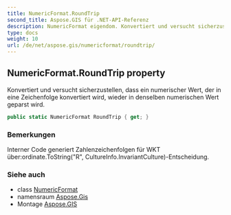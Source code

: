 ```yaml
---
title: NumericFormat.RoundTrip
second_title: Aspose.GIS für .NET-API-Referenz
description: NumericFormat eigendom. Konvertiert und versucht sicherzustellen dass ein numerischer Wert der in eine Zeichenfolge konvertiert wird wieder in denselben numerischen Wert geparst wird.
type: docs
weight: 10
url: /de/net/aspose.gis/numericformat/roundtrip/
---
```

## NumericFormat.RoundTrip property

Konvertiert und versucht sicherzustellen, dass ein numerischer Wert, der in eine Zeichenfolge konvertiert wird, wieder in denselben numerischen Wert geparst wird.

```csharp
public static NumericFormat RoundTrip { get; }
```

### Bemerkungen

Interner Code generiert Zahlenzeichenfolgen für WKT über:ordinate.ToString("R", CultureInfo.InvariantCulture)-Entscheidung.

### Siehe auch

* class [NumericFormat](../)
* namensraum [Aspose.Gis](../../numericformat/)
* Montage [Aspose.GIS](../../../)


